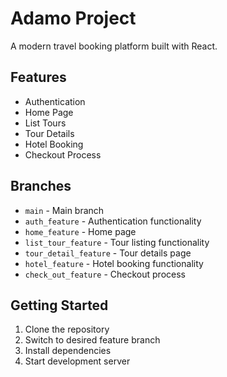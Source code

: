 # Adamo Project

A modern travel booking platform built with React.

## Features

- Authentication
- Home Page
- List Tours
- Tour Details
- Hotel Booking
- Checkout Process

## Branches

- `main` - Main branch
- `auth_feature` - Authentication functionality
- `home_feature` - Home page
- `list_tour_feature` - Tour listing functionality
- `tour_detail_feature` - Tour details page
- `hotel_feature` - Hotel booking functionality
- `check_out_feature` - Checkout process

## Getting Started

1. Clone the repository
2. Switch to desired feature branch
3. Install dependencies
4. Start development server
